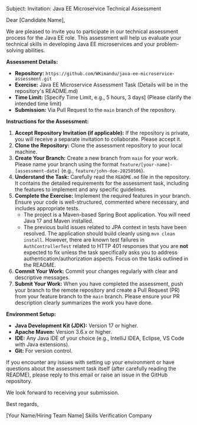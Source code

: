 Subject: Invitation: Java EE Microservice Technical Assessment

Dear [Candidate Name],

We are pleased to invite you to participate in our technical assessment process for the Java EE role. This assessment will help us evaluate your technical skills in developing Java EE microservices and your problem-solving abilities.

**Assessment Details:**

*   **Repository:** `https://github.com/WKimandu/java-ee-microservice-assessment.git`
*   **Exercise:** Java EE Microservice Assessment Task (Details will be in the repository's README.md)
*   **Time Limit:** [Specify Time Limit, e.g., 5 hours, 3 days] (Please clarify the intended time limit)
*   **Submission:** Via Pull Request to the `main` branch of the repository.

**Instructions for the Assessment:**

1.  **Accept Repository Invitation (if applicable):** If the repository is private, you will receive a separate invitation to collaborate. Please accept it.
2.  **Clone the Repository:** Clone the assessment repository to your local machine.
3.  **Create Your Branch:** Create a new branch from `main` for your work. Please name your branch using the format `feature/[your-name]-[assessment-date]` (e.g., `feature/john-doe-20250506`).
4.  **Understand the Task:** Carefully read the `README.md` file in the repository. It contains the detailed requirements for the assessment task, including the features to implement and any specific guidelines.
5.  **Complete the Exercise:** Implement the required features in your branch. Ensure your code is well-structured, commented where necessary, and includes appropriate tests.
    *   The project is a Maven-based Spring Boot application. You will need Java 17 and Maven installed.
    *   The previous build issues related to JPA context in tests have been resolved. The application should build cleanly using `mvn clean install`. However, there are known test failures in `AuthControllerTest` related to HTTP 401 responses that you are **not** expected to fix unless the task specifically asks you to address authentication/authorization aspects. Focus on the tasks outlined in the README.
6.  **Commit Your Work:** Commit your changes regularly with clear and descriptive messages.
7.  **Submit Your Work:** When you have completed the assessment, push your branch to the remote repository and create a Pull Request (PR) from your feature branch to the `main` branch. Please ensure your PR description clearly summarizes the work you have done.

**Environment Setup:**

*   **Java Development Kit (JDK):** Version 17 or higher.
*   **Apache Maven:** Version 3.6.x or higher.
*   **IDE:** Any Java IDE of your choice (e.g., IntelliJ IDEA, Eclipse, VS Code with Java extensions).
*   **Git:** For version control.

If you encounter any issues with setting up your environment or have questions about the assessment task itself (after carefully reading the README), please reply to this email or raise an issue in the GitHub repository.

We look forward to receiving your submission.

Best regards,

[Your Name/Hiring Team Name]
Skills Verification Company

